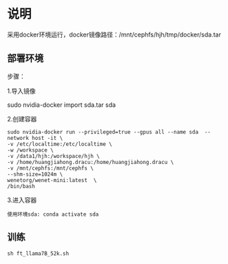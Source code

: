 # 说明



采用docker环境运行，docker镜像路径：/mnt/cephfs/hjh/tmp/docker/sda.tar



## 部署环境

步骤：

1.导入镜像

 sudo nvidia-docker import sda.tar sda


2.创建容器


```angular2html
sudo nvidia-docker run --privileged=true --gpus all --name sda  --network host -it \
-v /etc/localtime:/etc/localtime \
-w /workspace \
-v /data1/hjh:/workspace/hjh \
-v /home/huangjiahong.dracu:/home/huangjiahong.dracu \
-v /mnt/cephfs:/mnt/cephfs \
--shm-size=1024m \
wenetorg/wenet-mini:latest  \
/bin/bash
```


3.进入容器

    使用环境sda: conda activate sda 




## 训练


    sh ft_llama7B_52k.sh